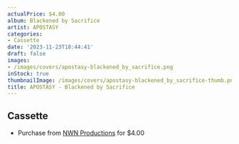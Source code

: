```yaml
---
actualPrice: $4.00
album: Blackened by Sacrifice
artist: APOSTASY
categories:
- Cassette
date: '2023-11-23T18:44:41'
draft: false
images:
- /images/covers/apostasy-blackened_by_sacrifice.png
inStock: true
thumbnailImage: /images/covers/apostasy-blackened_by_sacrifice-thumb.png
title: APOSTASY - Blackened by Sacrifice
---
```


## Cassette
* Purchase from [NWN Productions](http://shop.nwnprod.com/index.php?route=product/product&path=73&product_id=1185&sort=pd.name&order=ASC) for $4.00
